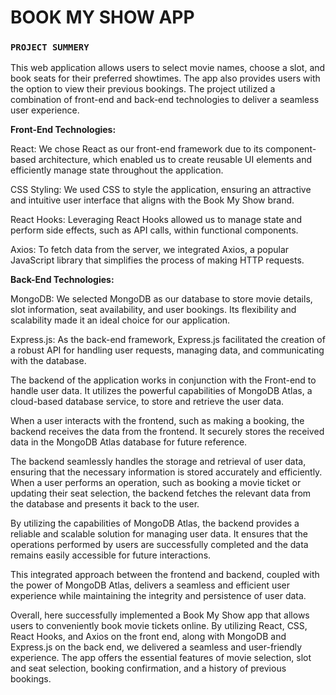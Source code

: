 # BOOK MY SHOW APP

### `PROJECT SUMMERY`

This web application allows users to select movie names, choose a slot, and book seats for their preferred showtimes. The app also provides users with the option to view their previous bookings. The project utilized a combination of front-end and back-end technologies to deliver a seamless user experience.

**Front-End Technologies:**

React: We chose React as our front-end framework due to its component-based architecture, which enabled us to create reusable UI elements and efficiently manage state throughout the application.

CSS Styling: We used CSS to style the application, ensuring an attractive and intuitive user interface that aligns with the Book My Show brand.

React Hooks: Leveraging React Hooks allowed us to manage state and perform side effects, such as API calls, within functional components.

Axios: To fetch data from the server, we integrated Axios, a popular JavaScript library that simplifies the process of making HTTP requests.

**Back-End Technologies:**

MongoDB: We selected MongoDB as our database to store movie details, slot information, seat availability, and user bookings. Its flexibility and scalability made it an ideal choice for our application.

Express.js: As the back-end framework, Express.js facilitated the creation of a robust API for handling user requests, managing data, and communicating with the database.

The backend of the application works in conjunction with the Front-end to handle user data. It utilizes the powerful capabilities of MongoDB Atlas, a cloud-based database service, to store and retrieve the user data.

When a user interacts with the frontend, such as making a booking, the backend receives the data from the frontend. It securely stores the received data in the MongoDB Atlas database for future reference.

The backend seamlessly handles the storage and retrieval of user data, ensuring that the necessary information is stored accurately and efficiently. When a user performs an operation, such as booking a movie ticket or updating their seat selection, the backend fetches the relevant data from the database and presents it back to the user.

By utilizing the capabilities of MongoDB Atlas, the backend provides a reliable and scalable solution for managing user data. It ensures that the operations performed by users are successfully completed and the data remains easily accessible for future interactions.

This integrated approach between the frontend and backend, coupled with the power of MongoDB Atlas, delivers a seamless and efficient user experience while maintaining the integrity and persistence of user data.



Overall, here successfully implemented a Book My Show app that allows users to conveniently book movie tickets online. By utilizing React, CSS, React Hooks, and Axios on the front end, along with MongoDB and Express.js on the back end, we delivered a seamless and user-friendly experience. The app offers the essential features of movie selection, slot and seat selection, booking confirmation, and a history of previous bookings.
